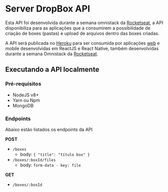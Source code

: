 # Server DropBox API

Esta API foi desenvolvida durante a semana omnistack da [Rocketseat](https://rocketseat.com.br/), a API disponibiliza para as aplicações que a consumirem
a possíbilidade de criação de boxes (pastas) e upload de arquivos dentro das boxes criadas.

A API será publicada no [Heroku](https://www.heroku.com/) para ser consumida por aplicações [web](https://github.com/gabrielmq/rocketbox-web) e mobile desenvolvidas em ReactJS e React Native, 
também desenvolvidas durante a semana Omnistack da [Rocketseat](https://rocketseat.com.br/).

## Executando a API localmente

### Pré-requisitos

* NodeJS v8+
* Yarn ou Npm
* MongoDB

### Endpoints

Abaixo estão listados os endpoints da API

__POST__
  - `/boxes`
    - body: `{ "title": "título box" }` 
  - `/boxes/:boxId/files`
    - body: `form-data - key: file`

__GET__
  - `/boxes/:boxId`
